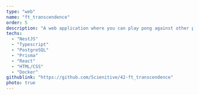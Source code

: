 ```yaml
---
type: "web"
name: "ft_transcendence"
order: 5
description: "A web application where you can play pong against other players,  join a chatroom and chat real-time with other people, send friend requests to other players and much more..."
techs:
  - "NestJS"
  - "Typescript"
  - "PostgreSQL"
  - "Prisma"
  - "React"
  - "HTML/CSS"
  - "Docker"
githublink: "https://github.com/Scienitive/42-ft_transcendence"
photo: true
---
```

